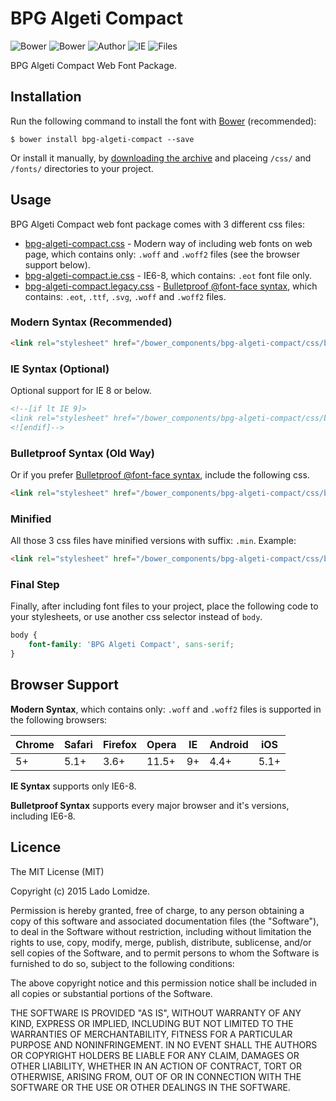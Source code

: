 # BPG Algeti Compact

![Bower](https://img.shields.io/bower/v/bpg-algeti-compact.svg)
![Bower](https://img.shields.io/bower/l/bpg-algeti-compact.svg)
![Author](https://img.shields.io/badge/Font_Author-Besarion_Gugushvili-blue.svg)
![IE](https://img.shields.io/badge/IE_Support-6+-brightgreen.svg)
![Files](https://img.shields.io/badge/Font_Files-.ttf,_.eot,_.svg,_.woff,_.woff2-brightgreen.svg)

BPG Algeti Compact Web Font Package.

## Installation

Run the following command to install the font with [Bower](http://bower.io) (recommended):

```
$ bower install bpg-algeti-compact --save
```

Or install it manually, by [downloading the archive](https://github.com/web-fonts/bpg-algeti-compact/archive/master.zip) and placeing `/css/` and `/fonts/` directories to your project.

## Usage

BPG Algeti Compact web font package comes with 3 different css files:

* [bpg-algeti-compact.css](https://github.com/web-fonts/bpg-algeti-compact/tree/master/css/bpg-algeti-compact.css) - Modern way of including web fonts on web page, which contains only: `.woff` and `.woff2` files (see the browser support below).
* [bpg-algeti-compact.ie.css](https://github.com/web-fonts/bpg-algeti-compact/tree/master/css/bpg-algeti-compact.ie.css) - IE6-8, which contains: `.eot` font file only.
* [bpg-algeti-compact.legacy.css](https://github.com/web-fonts/bpg-algeti-compact/tree/master/css/bpg-algeti-compact.legacy.css) - [Bulletproof @font-face syntax](http://www.paulirish.com/2009/bulletproof-font-face-implementation-syntax/), which contains: `.eot`, `.ttf`, `.svg`, `.woff` and `.woff2` files.

### Modern Syntax (Recommended)

```html
<link rel="stylesheet" href="/bower_components/bpg-algeti-compact/css/bpg-algeti-compact.css">
```

### IE Syntax (Optional)

Optional support for IE 8 or below.

```html
<!--[if lt IE 9]>
<link rel="stylesheet" href="/bower_components/bpg-algeti-compact/css/bpg-algeti-compact.ie.css">
<![endif]-->
```

### Bulletproof Syntax (Old Way)

Or if you prefer [Bulletproof @font-face syntax](http://www.paulirish.com/2009/bulletproof-font-face-implementation-syntax/), include the following css.

```html
<link rel="stylesheet" href="/bower_components/bpg-algeti-compact/css/bpg-algeti-compact.legacy.css">
```

### Minified

All those 3 css files have minified versions with suffix: `.min`. Example:

```html
<link rel="stylesheet" href="/bower_components/bpg-algeti-compact/css/bpg-algeti-compact.min.css">
```

### Final Step

Finally, after including font files to your project, place the following code to your stylesheets, or use another css selector instead of `body`.

```css
body {
    font-family: 'BPG Algeti Compact', sans-serif;
}
```

## Browser Support

**Modern Syntax**, which contains only: `.woff` and `.woff2` files is supported in the following browsers:

| Chrome | Safari | Firefox | Opera | IE   | Android |  iOS  |
| ------ | ------ | ------- | ----- | ---- | ------- | ----- |
| 5+     | 5.1+   | 3.6+    | 11.5+ | 9+   | 4.4+    | 5.1+  |

**IE Syntax** supports only IE6-8.

**Bulletproof Syntax** supports every major browser and it's versions, including IE6-8.

## Licence

The MIT License (MIT)

Copyright (c) 2015 Lado Lomidze.

Permission is hereby granted, free of charge, to any person obtaining a copy
of this software and associated documentation files (the "Software"), to deal
in the Software without restriction, including without limitation the rights
to use, copy, modify, merge, publish, distribute, sublicense, and/or sell
copies of the Software, and to permit persons to whom the Software is
furnished to do so, subject to the following conditions:

The above copyright notice and this permission notice shall be included in
all copies or substantial portions of the Software.

THE SOFTWARE IS PROVIDED "AS IS", WITHOUT WARRANTY OF ANY KIND, EXPRESS OR
IMPLIED, INCLUDING BUT NOT LIMITED TO THE WARRANTIES OF MERCHANTABILITY,
FITNESS FOR A PARTICULAR PURPOSE AND NONINFRINGEMENT. IN NO EVENT SHALL THE
AUTHORS OR COPYRIGHT HOLDERS BE LIABLE FOR ANY CLAIM, DAMAGES OR OTHER
LIABILITY, WHETHER IN AN ACTION OF CONTRACT, TORT OR OTHERWISE, ARISING FROM,
OUT OF OR IN CONNECTION WITH THE SOFTWARE OR THE USE OR OTHER DEALINGS IN
THE SOFTWARE.